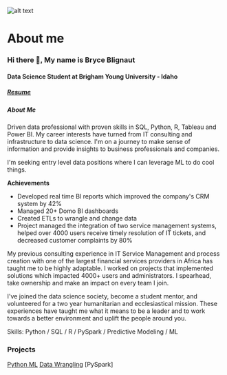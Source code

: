 ![alt text](https://github.com/BryceBlignaut/blignaut_b/blob/main/My%20project.png)
# About me

### Hi there 👋, My name is Bryce Blignaut
#### Data Science Student at Brigham Young University - Idaho
##### [Resume](https://github.com/BryceBlignaut/BryceBlignaut/blob/main/Resume_updated%202022.pdf)
##### About Me
Driven data professional with proven skills in SQL, Python, R, Tableau and Power BI. My career interests have turned from IT consulting and infrastructure to data science. I'm on a journey to make sense of information and provide insights to business professionals and companies. 

I'm seeking entry level data positions where I can leverage ML to do cool things. 

**Achievements**
- Developed real time BI reports which improved the company's CRM system by 42%
- Managed 20+ Domo BI dashboards
- Created ETLs to wrangle and change data
- Project managed the integration of two service management systems, helped over 4000 users receive timely resolution of IT tickets, and decreased customer complaints by 80%

My previous consulting experience in IT Service Management and process creation with one of the largest financial services providers in Africa has taught me to be highly adaptable. I worked on projects that implemented solutions which impacted 4000+ users and administrators. I spearhead, take ownership and make an impact on every team I join.

I've joined the data science society, become a student mentor, and volunteered for a two year humanitarian and ecclesiastical mission. These experiences have taught me what it means to be a leader and to work towards a better environment and uplift the people around you.

Skills: Python / SQL / R / PySpark / Predictive Modeling / ML

### Projects
[Python ML]()
[Data Wrangling]()
[PySpark]
